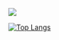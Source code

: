 <!---
olibaa/olibaa is a ✨ special ✨ repository because its `README.md` (this file) appears on your GitHub profile.
You can click the Preview link to take a look at your changes.
--->
 
![](https://github-profile-summary-cards.vercel.app/api/cards/profile-details?username=olibaa&theme=monokai)
 <!---
![GitHub Stats](https://github-readme-stats.vercel.app/api?username=olibaa&show_icons=true&theme=onedark&hide_border=true)
 --->
[![Top Langs](https://github-readme-stats.vercel.app/api/top-langs/?username=olibaa&layout=compact&langs_count=6&theme=onedark&hide_border=true)](https://github.com/anuraghazra/github-readme-stats)

